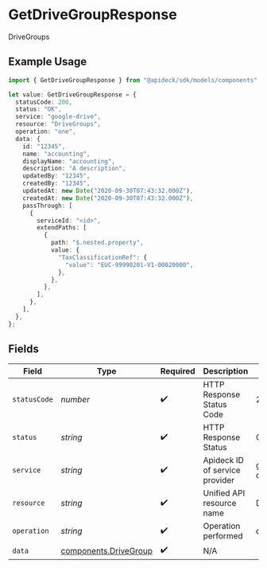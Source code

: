 # GetDriveGroupResponse

DriveGroups

## Example Usage

```typescript
import { GetDriveGroupResponse } from "@apideck/sdk/models/components";

let value: GetDriveGroupResponse = {
  statusCode: 200,
  status: "OK",
  service: "google-drive",
  resource: "DriveGroups",
  operation: "one",
  data: {
    id: "12345",
    name: "accounting",
    displayName: "accounting",
    description: "A description",
    updatedBy: "12345",
    createdBy: "12345",
    updatedAt: new Date("2020-09-30T07:43:32.000Z"),
    createdAt: new Date("2020-09-30T07:43:32.000Z"),
    passThrough: [
      {
        serviceId: "<id>",
        extendPaths: [
          {
            path: "$.nested.property",
            value: {
              "TaxClassificationRef": {
                "value": "EUC-99990201-V1-00020000",
              },
            },
          },
        ],
      },
    ],
  },
};
```

## Fields

| Field                                                          | Type                                                           | Required                                                       | Description                                                    | Example                                                        |
| -------------------------------------------------------------- | -------------------------------------------------------------- | -------------------------------------------------------------- | -------------------------------------------------------------- | -------------------------------------------------------------- |
| `statusCode`                                                   | *number*                                                       | :heavy_check_mark:                                             | HTTP Response Status Code                                      | 200                                                            |
| `status`                                                       | *string*                                                       | :heavy_check_mark:                                             | HTTP Response Status                                           | OK                                                             |
| `service`                                                      | *string*                                                       | :heavy_check_mark:                                             | Apideck ID of service provider                                 | google-drive                                                   |
| `resource`                                                     | *string*                                                       | :heavy_check_mark:                                             | Unified API resource name                                      | DriveGroups                                                    |
| `operation`                                                    | *string*                                                       | :heavy_check_mark:                                             | Operation performed                                            | one                                                            |
| `data`                                                         | [components.DriveGroup](../../models/components/drivegroup.md) | :heavy_check_mark:                                             | N/A                                                            |                                                                |